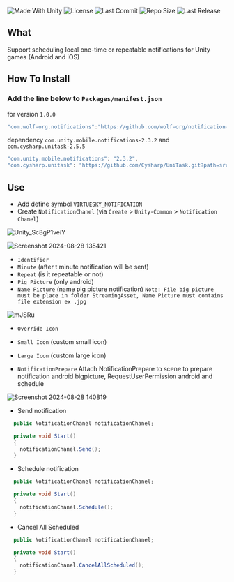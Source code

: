 <p align="left">
  <a>
    <img alt="Made With Unity" src="https://img.shields.io/badge/made%20with-Unity-57b9d3.svg?logo=Unity">
  </a>
  <a>
    <img alt="License" src="https://img.shields.io/github/license/wolf-org/notification-unity?logo=github">
  </a>
  <a>
    <img alt="Last Commit" src="https://img.shields.io/github/last-commit/wolf-org/notification-unity?logo=Mapbox&color=orange">
  </a>
  <a>
    <img alt="Repo Size" src="https://img.shields.io/github/repo-size/wolf-org/notification-unity?logo=VirtualBox">
  </a>
  <a>
    <img alt="Last Release" src="https://img.shields.io/github/v/release/wolf-org/notification-unity?include_prereleases&logo=Dropbox&color=yellow">
  </a>
</p>

## What

Support scheduling local one-time or repeatable notifications for Unity games (Android and iOS)

## How To Install

### Add the line below to `Packages/manifest.json`

for version `1.0.0`
```csharp
"com.wolf-org.notifications":"https://github.com/wolf-org/notification-unity.git#1.0.0",
```
dependency `com.unity.mobile.notifications-2.3.2` and `com.cysharp.unitask-2.5.5`
```csharp
"com.unity.mobile.notifications": "2.3.2",
"com.cysharp.unitask": "https://github.com/Cysharp/UniTask.git?path=src/UniTask/Assets/Plugins/UniTask#2.5.5",
```

## Use

- Add define symbol `VIRTUESKY_NOTIFICATION`
- Create `NotificationChanel` (via `Create` > `Unity-Common` > `Notification Chanel`)


![Unity_Sc8gP1veiY](https://github.com/user-attachments/assets/62050ab1-36a2-40c2-af80-3b4898bde874)


![Screenshot 2024-08-28 135421](https://github.com/user-attachments/assets/0e4688ac-b718-4f2a-b8bb-9875ba628953)

- `Identifier`
- `Minute` (after t minute notification will be sent)
- `Repeat` (is it repeatable or not)
- `Pig Picture` (only android)
- `Name Picture` (name pig picture notification)
`Note: File big picture must be place in folder StreamingAsset, Name Picture must contains file extension ex .jpg`

![mJSRu](https://github.com/user-attachments/assets/d50145c2-1d6f-4d25-9ec3-424211eff43c)

- `Override Icon`
- `Small Icon` (custom small icon)
- `Large Icon` (custom large icon)

- `NotificationPrepare`
Attach NotificationPrepare to scene to prepare notification android bigpicture, RequestUserPermission android and schedule

![Screenshot 2024-08-28 140819](https://github.com/user-attachments/assets/8a905a11-7b17-4d36-bea5-61fd9f412484)

- Send notification

```csharp
  public NotificationChanel notificationChanel;

  private void Start()
  {
    notificationChanel.Send();
  }
```
- Schedule notification

```csharp
  public NotificationChanel notificationChanel;

  private void Start()
  {
    notificationChanel.Schedule();
  }
```
- Cancel All Scheduled

```csharp
  public NotificationChanel notificationChanel;

  private void Start()
  {
    notificationChanel.CancelAllScheduled();
  }
```


